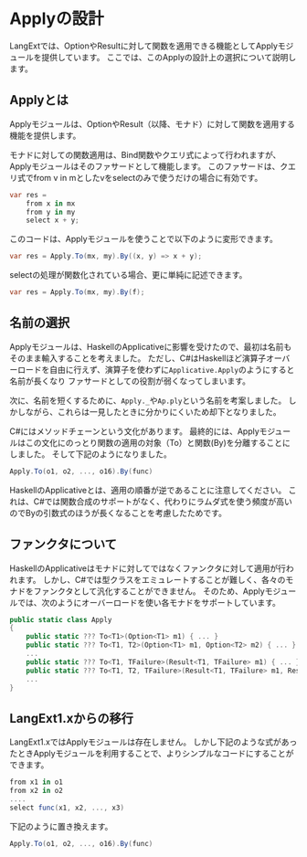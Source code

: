 Applyの設計
==========
LangExtでは、OptionやResultに対して関数を適用できる機能としてApplyモジュールを提供しています。
ここでは、このApplyの設計上の選択について説明します。

Applyとは
--------
Applyモジュールは、OptionやResult（以降、モナド）に対して関数を適用する機能を提供します。

モナドに対しての関数適用は、Bind関数やクエリ式によって行われますが、Applyモジュールはそのファサードとして機能します。
このファサードは、クエリ式でfrom v in mとしたvをselectのみで使うだけの場合に有効です。

```cs
var res =
    from x in mx
    from y in my
    select x + y;
```

このコードは、Applyモジュールを使うことで以下のように変形できます。

```cs
var res = Apply.To(mx, my).By((x, y) => x + y);
```

selectの処理が関数化されている場合、更に単純に記述できます。

```cs
var res = Apply.To(mx, my).By(f);
```

名前の選択
---------
Applyモジュールは、HaskellのApplicativeに影響を受けたので、最初は名前もそのまま輸入することを考えました。
ただし、C#はHaskellほど演算子オーバーロードを自由に行えず、演算子を使わずに`Applicative.Apply`のようにすると名前が長くなり
ファサードとしての役割が弱くなってしまいます。

次に、名前を短くするために、`Apply._`や`Ap.ply`という名前を考案しました。
しかしながら、これらは一見したときに分かりにくいため却下となりました。

C#にはメソッドチェーンという文化があります。
最終的には、Applyモジュールはこの文化にのっとり関数の適用の対象（To）と関数(By)を分離することにしました。
そして下記のようになりました。

```cs
Apply.To(o1, o2, ..., o16).By(func)
```

HaskellのApplicativeとは、適用の順番が逆であることに注意してください。
これは、C#では関数合成のサポートがなく、代わりにラムダ式を使う頻度が高いのでByの引数式のほうが長くなることを考慮したためです。

ファンクタについて
-------------
HaskellのApplicativeはモナドに対してではなくファンクタに対して適用が行われます。
しかし、C#では型クラスをエミュレートすることが難しく、各々のモナドをファンクタとして汎化することができません。
そのため、Applyモジュールでは、次のようにオーバーロードを使い各モナドをサポートしています。

```cs
public static class Apply
{
    public static ??? To<T1>(Option<T1> m1) { ... }
    public static ??? To<T1, T2>(Option<T1> m1, Option<T2> m2) { ... }
    ...
    public static ??? To<T1, TFailure>(Result<T1, TFailure> m1) { ... }
    public static ??? To<T1, T2, TFailure>(Result<T1, TFailure> m1, Result<T2, TFailure> m2) { ... }
    ...
}
```

LangExt1.xからの移行
--------------------
LangExt1.xではApplyモジュールは存在しません。
しかし下記のような式があったときApplyモジュールを利用することで、よりシンプルなコードにすることができます。

```cs
from x1 in o1
from x2 in o2
....
select func(x1, x2, ..., x3)
```

下記のように置き換えます。
```cs
Apply.To(o1, o2, ..., o16).By(func)
```